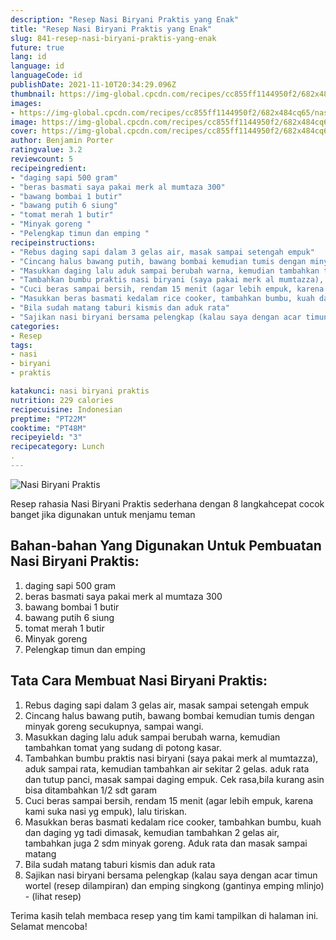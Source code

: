 ```yaml
---
description: "Resep Nasi Biryani Praktis yang Enak"
title: "Resep Nasi Biryani Praktis yang Enak"
slug: 841-resep-nasi-biryani-praktis-yang-enak
future: true
lang: id
language: id
languageCode: id
publishDate: 2021-11-10T20:34:29.096Z 
thumbnail: https://img-global.cpcdn.com/recipes/cc855ff1144950f2/682x484cq65/nasi-biryani-praktis-foto-resep-utama.png
images:
- https://img-global.cpcdn.com/recipes/cc855ff1144950f2/682x484cq65/nasi-biryani-praktis-foto-resep-utama.png
image: https://img-global.cpcdn.com/recipes/cc855ff1144950f2/682x484cq65/nasi-biryani-praktis-foto-resep-utama.png
cover: https://img-global.cpcdn.com/recipes/cc855ff1144950f2/682x484cq65/nasi-biryani-praktis-foto-resep-utama.png
author: Benjamin Porter
ratingvalue: 3.2
reviewcount: 5
recipeingredient:
- "daging sapi 500 gram"
- "beras basmati saya pakai merk al mumtaza 300"
- "bawang bombai 1 butir"
- "bawang putih 6 siung"
- "tomat merah 1 butir"
- "Minyak goreng "
- "Pelengkap timun dan emping "
recipeinstructions:
- "Rebus daging sapi dalam 3 gelas air, masak sampai setengah empuk"
- "Cincang halus bawang putih, bawang bombai kemudian tumis dengan minyak goreng secukupnya, sampai wangi."
- "Masukkan daging lalu aduk sampai berubah warna, kemudian tambahkan tomat yang sudang di potong kasar."
- "Tambahkan bumbu praktis nasi biryani (saya pakai merk al mumtazza), aduk sampai rata, kemudian tambahkan air sekitar 2 gelas. aduk rata dan tutup panci, masak sampai daging empuk. Cek rasa,bila kurang asin bisa ditambahkan 1/2 sdt garam"
- "Cuci beras sampai bersih, rendam 15 menit (agar lebih empuk, karena kami suka nasi yg empuk), lalu tiriskan."
- "Masukkan beras basmati kedalam rice cooker, tambahkan bumbu, kuah dan daging yg tadi dimasak, kemudian tambahkan 2 gelas air, tambahkan juga 2 sdm minyak goreng. Aduk rata dan masak sampai matang"
- "Bila sudah matang taburi kismis dan aduk rata"
- "Sajikan nasi biryani bersama pelengkap (kalau saya dengan acar timun wortel (resep dilampiran) dan emping singkong (gantinya emping mlinjo)           (lihat resep)"
categories:
- Resep
tags:
- nasi
- biryani
- praktis

katakunci: nasi biryani praktis 
nutrition: 229 calories
recipecuisine: Indonesian
preptime: "PT22M"
cooktime: "PT48M"
recipeyield: "3"
recipecategory: Lunch
. 
---
```



![Nasi Biryani Praktis](https://img-global.cpcdn.com/recipes/cc855ff1144950f2/682x484cq65/nasi-biryani-praktis-foto-resep-utama.png)

Resep rahasia Nasi Biryani Praktis  sederhana dengan 8 langkahcepat cocok banget jika digunakan untuk menjamu teman

<!--inarticleads1-->

## Bahan-bahan Yang Digunakan Untuk Pembuatan Nasi Biryani Praktis:

1. daging sapi 500 gram
1. beras basmati saya pakai merk al mumtaza 300
1. bawang bombai 1 butir
1. bawang putih 6 siung
1. tomat merah 1 butir
1. Minyak goreng 
1. Pelengkap timun dan emping 



<!--inarticleads2-->

## Tata Cara Membuat Nasi Biryani Praktis:

1. Rebus daging sapi dalam 3 gelas air, masak sampai setengah empuk
1. Cincang halus bawang putih, bawang bombai kemudian tumis dengan minyak goreng secukupnya, sampai wangi.
1. Masukkan daging lalu aduk sampai berubah warna, kemudian tambahkan tomat yang sudang di potong kasar.
1. Tambahkan bumbu praktis nasi biryani (saya pakai merk al mumtazza), aduk sampai rata, kemudian tambahkan air sekitar 2 gelas. aduk rata dan tutup panci, masak sampai daging empuk. Cek rasa,bila kurang asin bisa ditambahkan 1/2 sdt garam
1. Cuci beras sampai bersih, rendam 15 menit (agar lebih empuk, karena kami suka nasi yg empuk), lalu tiriskan.
1. Masukkan beras basmati kedalam rice cooker, tambahkan bumbu, kuah dan daging yg tadi dimasak, kemudian tambahkan 2 gelas air, tambahkan juga 2 sdm minyak goreng. Aduk rata dan masak sampai matang
1. Bila sudah matang taburi kismis dan aduk rata
1. Sajikan nasi biryani bersama pelengkap (kalau saya dengan acar timun wortel (resep dilampiran) dan emping singkong (gantinya emping mlinjo) -           (lihat resep)




Terima kasih telah membaca resep yang tim kami tampilkan di halaman ini. Selamat mencoba!
